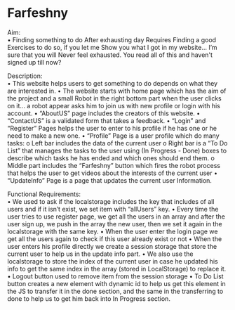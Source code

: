 # Farfeshny

Aim:<br>
•	Finding something to do After exhausting day Requires Finding a good Exercises to do so, if you let me Show you what I got in my website... I’m sure that you will Never feel exhausted.
You read all of this and haven't signed up till now?

Description:<br>
•	This website helps users to get something to do depends on what they are interested in.
•	The website starts with home page which has the aim of the project and a small Robot in the right bottom part when the user clicks on it… a robot appear asks him to join us with new profile or login with his account.
•	“AboutUS” page includes the creators of this website.
•	“ContactUS” is a validated form that takes a feedback.
•	“Login” and “Register” Pages helps the user to enter to his profile if he has one or he need to make a new one.
•	“Profile” Page is a user profile which do many tasks:
o	Left bar includes the data of the current user
o	Right bar is a “To Do List” that manages the tasks to the user using (In Progress - Done) boxes to describe which tasks he has ended and which ones should end them.
o	Middle part includes the “Farfeshny” button which fires the robot process that helps the user to get videos about the interests of the current user
•	“UpdateInfo” Page is a page that updates the current user Information.

Functional Requirements:<br>
•	We used to ask if the localstorage includes the key that includes of all users and if it isn’t exist, we set item with “allUsers” key.
•	Every time the user tries to use register page, we get all the users in an array and after the user sign up, we push in the array the new user, then we set it again in the localstorage with the same key.
•	When the user enter the login page we get all the users again to check if this user already exist or not
•	When the user enters his profile directly we create a session storage that store the current user to help us in the update info part.
•	We also use the localstorage to store the index of the current user in case he updated his info to get the same index in the array (stored in LocalStorage) to replace it.
•	Logout button used to remove item from the session storage
•	To Do List button creates a new element with dynamic id to help us get this element in the JS to transfer it in the done section, and the same in the transferring to done to help us to get him back into In Progress section.

